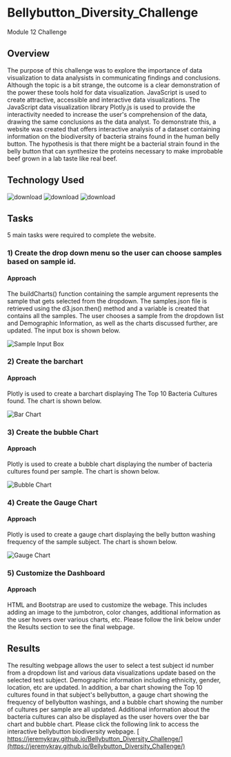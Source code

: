 # Bellybutton_Diversity_Challenge
Module 12 Challenge
## Overview
The purpose of this challenge was to explore the importance of data visualization to data analysists in communicating findings and conclusions. Although the topic is a bit strange, the outcome is a clear demonstration of the power these tools hold for data visualization. JavaScript is used to create attractive, accessible and interactive data visualizations. The JavaScript data visualization library Plotly.js is used to provide the interactivity needed to increase the user's comprehension of the data, drawing the same conclusions as the data analyst. To demonstrate this, a website was created that offers interactive analysis of a dataset containing information on the biodiversity of bacteria strains found in the human belly button. The hypothesis is that there might be a bacterial strain found in the belly button that can synthesize the proteins necessary to make improbable beef grown in a lab taste like real beef.  

## Technology Used

![download](https://user-images.githubusercontent.com/98500639/185666138-c4f0147e-ff29-45dd-aa57-bab9680d6f87.jpg)
![download](https://user-images.githubusercontent.com/98500639/185666192-e8458a1f-6a7f-4136-bb25-793d9735f432.jpg)
![download](https://user-images.githubusercontent.com/98500639/185666212-cb455389-a605-4a3f-b05b-44e676aa3489.png)

## Tasks

5 main tasks were required to complete the website.

### 1) Create the drop down menu so the user can choose samples based on sample id. 
#### Approach
The buildCharts() function containing the sample argument represents the sample that gets selected from the dropdown. The samples.json file is retrieved using the  d3.json.then() method and a variable is created that contains all the samples. The user chooses a sample from the dropdown list and Demographic Information, as well as the charts discussed further, are updated. The input box is shown below.

  ![Sample Input Box](https://github.com/JeremyKRay/Bellybutton_Diversity_Challenge/blob/59b581214c9d9c87b7bb76547b94d0be445220db/Sample%20Input%20Box.png)
  
### 2) Create the barchart
#### Approach
Plotly is used to create a barchart displaying The Top 10 Bacteria Cultures found. The chart is shown below.

![Bar Chart](https://github.com/JeremyKRay/Bellybutton_Diversity_Challenge/blob/59b581214c9d9c87b7bb76547b94d0be445220db/Bar%20Chart.png)
  
### 3) Create the bubble Chart
#### Approach
Plotly is used to create a bubble chart displaying the number of bacteria cultures found per sample. The chart is shown below.

![Bubble Chart](https://github.com/JeremyKRay/Bellybutton_Diversity_Challenge/blob/59b581214c9d9c87b7bb76547b94d0be445220db/Bubble%20Chart.png)
  
### 4) Create the Gauge Chart
#### Approach
Plotly is used to create a gauge chart displaying the belly button washing frequency of the sample subject. The chart is shown below.

![Gauge Chart](https://github.com/JeremyKRay/Bellybutton_Diversity_Challenge/blob/59b581214c9d9c87b7bb76547b94d0be445220db/Gauge%20Chart.png)
  
### 5) Customize the Dashboard
#### Approach
HTML and Bootstrap are used to customize the webage. This includes adding an image to the jumbotron, color changes, additional information as the user hovers over various charts, etc. Please follow the link below under the Results section to see the final webpage.

## Results
The resulting webpage allows the user to select a test subject id number from a dropdown list and various data visualizations update based on the selected test subject. Demographic information including ethnicity, gender, location, etc are updated. In addition, a bar chart showing the Top 10 cultures found in that subject's bellybutton, a gauge chart showing the frequency of bellybutton washings, and a bubble chart showing the number of cultures per sample are all updated. Additional information about the bacteria cultures can also be displayed as the user hovers over the bar chart and bubble chart. 
Please click the following link to access the interactive bellybutton biodiversity webpage. [ https://jeremykray.github.io/Bellybutton_Diversity_Challenge/](https://jeremykray.github.io/Bellybutton_Diversity_Challenge/)
